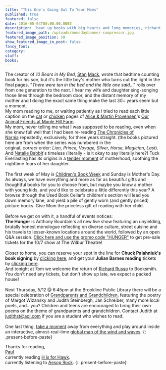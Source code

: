 ```yaml
---
title: "This One's Going Out To Your Moms"
published: true
featured: false
date: 2016-05-04T00:00:00.000Z
description: 'beat up books with big hearts and long memories, richard russo returns, moms and the children they read to.'
featured_image_path: /uploads/momsdaybanner-compressor.jpg
featured_image_position: 50
show_featured_image_in_post: false
fancy_font:
category:
staff:
books:
---
```



The creator of *10 Bears in My Bed*, [Stan](http://www.humortimes.com/36201/stan-mack-insight-cartoonists/) [Mack](http://www.stanmack.com/books.php), wrote that bedtime counting book for his son, but it's the little boy's mother who turns out the light in the final pages. "*There were ten in the bed and the little one said*…" rolls over from one generation to the next. I hear my wife and daughter sing-songing those lines through the bedroom door, and the distant memory of my mother and I doing the exact same thing make the last 30+ years seem but a moment.
<br>My mom reading to me, or waiting patiently as I tried to read each little caption on the [cat](http://kinderbooks.net/wp-content/uploads/2015/05/97806898449971.jpg) or [chicken](http://2.bp.blogspot.com/-RvZBCOlQ7sw/Td9ZpVJl3qI/AAAAAAAAGds/IxHD51rWHXw/s1600/5+maple+hill.jpg) pages of [Alice & Martin Provensen](https://fishinkblog.com/2010/10/25/alice-and-martin-provensen-vintage-childrens-illustration/)'s [Our Animal Friends at Maple Hill Farm](http://www.brooklinebooksmith-shop.com/book/9780689844997).
<br>My mom, never telling me what I was supposed to be reading, even when she knew full well that I had been re-reading [The Chronicles of Narnia](http://www.brooklinebooksmith-shop.com/book/9780064409421) repeatedly, exclusively, for three years straight. (the books pictured here are from when the series was numbered in the original, *correct* order: *Lion, Prince, Voyage, Silver, Horse, Magician, Last*).
<br>And [Natalie Babbit](http://www.brooklinebooksmith-shop.com/book/9780312370091)'s timeless (literally - is it okay to say literally here?) Tuck Everlasting has its origins in a [tender moment](http://www.npr.org/2015/01/29/382383351/the-gift-of-eternal-shelf-life-tuck-everlasting-turns-40) of motherhood, soothing the nighttime fears of her daughter.
<br>
<br>The first week of May is [Children's Book Week](http://www.bookweekonline.com/) and Sunday is Mother's Day. As always, we have everything and more as far as beautiful gifts and thoughtful books for you to choose from, but maybe you know a mother with young kids, and you'd like to celebrate a little differently this year? A browse through the Used Book Cellar's children's section will lead you down memory lane, and yield a pile of gently worn (and gently priced) picture books. Give Mom the priceless gift of reading with her child.
<br>
<br>Before we get on with it, a handful of events notices:
<br>**The Hunger** is Anthony Bourdain's all new live show featuring an unyielding, brutally honest monologue reflecting on diverse culture, street cuisine and his travels to lesser-known locations around the world, followed by an open Q&A session. [Click here and use the promo code "HUNGER"](http://thewilbur.com/symphony-hall/) to get pre-sale tickets for the 10/7 show at The Wilbur Theatre!
<br>
<br>Closer to home, you can reserve your spot in the line for **Chuck Palahniuk's book signing** by [clicking here](http://www.brooklinebooksmith.com/events/2016-06/chuck-palahniuk-fight-club-2/), and get your **Julian Barnes reading** tickets by [clicking here](https://www.eventbrite.com/e/julian-barnes-526-tickets-24810563062).
<br>And tonight at 7pm we welcome the return of [Richard Russo](http://www.brooklinebooksmith.com/events/2016-05/richard-russo-everybodys-fool/) to Booksmith.
<br>You don't need any tickets, but don't show up late, we expect a packed house!
<br>
<br>Next Thursday, 5/12 @ 6:45pm at the Brookline Public Library there will be a special celebration of [Grandparents and Grandchildren](http://www.brooklinelibrary.org/programs/special-events/160512-celebrate-grandparents), featuring the poetry of Margot Wizansky and Judith Steinbergh, Jan Schreiber, many more local poets, and…you? Children and teens are encouraged to bring their own poems on the theme of grandparents and grandchildren. Contact Judith at judithst@aol.com if you are a student who wishes to read.
<br>
<br>One last thing, [take a moment](http://img.ifcdn.com/images/43c0bf31c89138912ab5b35cb07bc04825f133dcbe113b52c3d4aea2b086c059_1.gif) away from everything and play around inside an interactive, almost-real-time [global map of the wind and waves](http://earth.nullschool.net/).
{: .present-before-paste}

Thanks for reading,
<br>[Paul](http://www.ptpainter.com/)
<br>currently reading [H is for Hawk](http://www.brooklinebooksmith-shop.com/book/9780802124739).
<br>currently listening to [Aesop Rock](https://www.youtube.com/watch?v=AGbMQ2efZPU).
{: .present-before-paste}